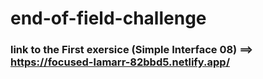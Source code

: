 # end-of-field-challenge

### link to the First exersice (Simple Interface 08) ==> https://focused-lamarr-82bbd5.netlify.app/

